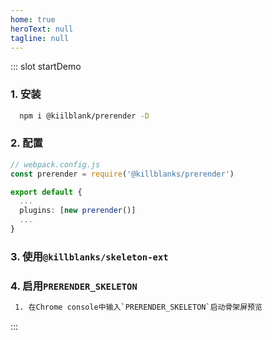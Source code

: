 ```yaml
---
home: true
heroText: null
tagline: null
---
```


<common-home></common-home>

::: slot startDemo

### 1. 安装

```sh
  npm i @kiilblank/prerender -D
```

### 2. 配置

```ts
// webpack.config.js
const prerender = require('@killblanks/prerender')

export default {
  ...
  plugins: [new prerender()]
  ...
}
```

### 3. 使用`@killblanks/skeleton-ext`

### 4. 启用`PRERENDER_SKELETON`

```sh
 1. 在Chrome console中输入`PRERENDER_SKELETON`启动骨架屏预览
```

:::
